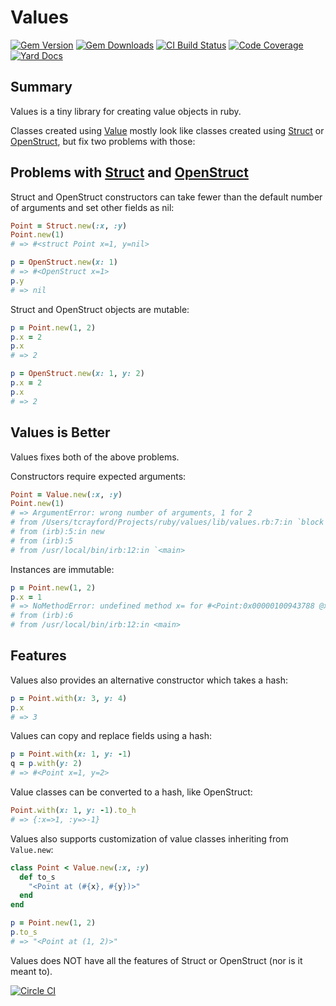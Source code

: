 # Values

[![Gem Version](https://img.shields.io/gem/v/values.svg)](https://rubygems.org/gems/values/)
[![Gem Downloads](https://img.shields.io/gem/dt/values.svg)](https://rubygems.org/gems/values/)
[![CI Build Status](https://img.shields.io/travis/tcrayford/Values.svg)](https://travis-ci.org/tcrayford/Values)
[![Code Coverage](https://img.shields.io/codecov/c/github/tcrayford/Values.svg)](https://codecov.io/github/tcrayford/Values)
[![Yard Docs](http://img.shields.io/badge/yard-docs-blue.svg)](http://rubydoc.info/github/tcrayford/Values/master/frames)

## Summary

Values is a tiny library for creating value objects in ruby.

Classes created using [Value](lib/values.rb) mostly look like classes created using
[Struct](http://ruby-doc.org/core-2.2.1/Struct.html) or
[OpenStruct](http://ruby-doc.org/stdlib-2.2.1/libdoc/ostruct/rdoc/OpenStruct.html),
but fix two problems with those:

## Problems with [Struct](http://ruby-doc.org/core-2.2.1/Struct.html) and [OpenStruct](http://ruby-doc.org/stdlib-2.2.1/libdoc/ostruct/rdoc/OpenStruct.html)

Struct and OpenStruct constructors can take fewer than the default number of arguments and set other fields as nil:

```ruby
Point = Struct.new(:x, :y)
Point.new(1)
# => #<struct Point x=1, y=nil>
```

```ruby
p = OpenStruct.new(x: 1)
# => #<OpenStruct x=1>
p.y
# => nil
```

Struct and OpenStruct objects are mutable:

```ruby
p = Point.new(1, 2)
p.x = 2
p.x
# => 2
```

```ruby
p = OpenStruct.new(x: 1, y: 2)
p.x = 2
p.x
# => 2
```

## Values is Better

Values fixes both of the above problems.

Constructors require expected arguments:

```ruby
Point = Value.new(:x, :y)
Point.new(1)
# => ArgumentError: wrong number of arguments, 1 for 2
# from /Users/tcrayford/Projects/ruby/values/lib/values.rb:7:in `block (2 levels) in new
# from (irb):5:in new
# from (irb):5
# from /usr/local/bin/irb:12:in `<main>
```

Instances are immutable:

```ruby
p = Point.new(1, 2)
p.x = 1
# => NoMethodError: undefined method x= for #<Point:0x00000100943788 @x=0, @y=1>
# from (irb):6
# from /usr/local/bin/irb:12:in <main>
```

## Features

Values also provides an alternative constructor which takes a hash:

```ruby
p = Point.with(x: 3, y: 4)
p.x
# => 3
```

Values can copy and replace fields using a hash:

```ruby
p = Point.with(x: 1, y: -1)
q = p.with(y: 2)
# => #<Point x=1, y=2>
```

Value classes can be converted to a hash, like OpenStruct:

```ruby
Point.with(x: 1, y: -1).to_h
# => {:x=>1, :y=>-1}
```

Values also supports customization of value classes inheriting from `Value.new`:

```ruby
class Point < Value.new(:x, :y)
  def to_s
    "<Point at (#{x}, #{y})>"
  end
end

p = Point.new(1, 2)
p.to_s
# => "<Point at (1, 2)>"
```

Values does NOT have all the features of Struct or OpenStruct (nor is it meant to).

[![Circle CI](https://circleci.com/gh/marcomorain/Values.svg?style=svg)](https://circleci.com/gh/marcomorain/Values)
